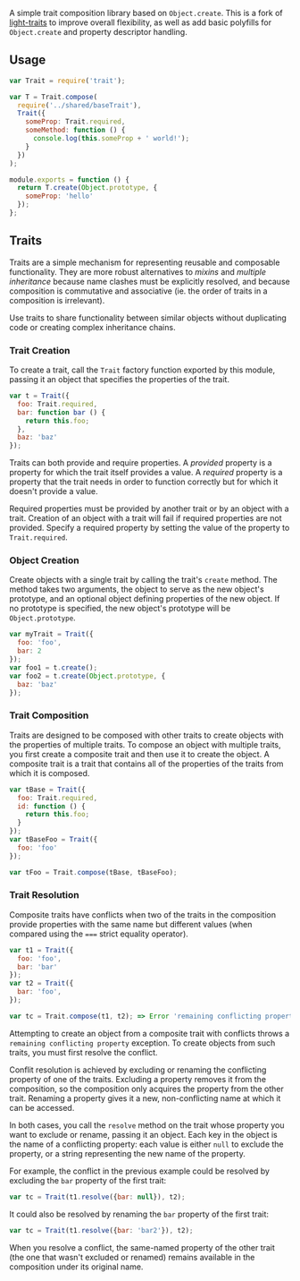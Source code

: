 A simple trait composition library based on `Object.create`. This is a fork of [light-traits](https://github.com/Gozala/light-traits) to improve overall flexibility, as well as add basic polyfills for `Object.create` and property descriptor handling.

## Usage

```js
var Trait = require('trait');

var T = Trait.compose(
  require('../shared/baseTrait'),
  Trait({
    someProp: Trait.required,
    someMethod: function () {
      console.log(this.someProp + ' world!');
    }
  })
);

module.exports = function () {
  return T.create(Object.prototype, {
    someProp: 'hello'
  });
};
```

## Traits

Traits are a simple mechanism for representing reusable and composable functionality. They are more robust alternatives to *mixins* and *multiple inheritance* because name clashes must be explicitly resolved, and because composition is commutative and associative (ie. the order of traits in a composition is irrelevant).

Use traits to share functionality between similar objects without duplicating code or creating complex inheritance chains.

### Trait Creation

To create a trait, call the `Trait` factory function exported by this module, passing it an object that specifies the properties of the trait.

```js
var t = Trait({
  foo: Trait.required,
  bar: function bar () {
    return this.foo;
  },
  baz: 'baz'
});
```

Traits can both provide and require properties. A *provided* property is a property for which the trait itself provides a value. A *required* property is a property that the trait needs in order to function correctly but for which it doesn't provide a value.

Required properties must be provided by another trait or by an object with a trait. Creation of an object with a trait will fail if required properties are not provided. Specify a required property by setting the value of the property to `Trait.required`.

### Object Creation

Create objects with a single trait by calling the trait's `create` method. The method takes two arguments, the object to serve as the new object's prototype, and an optional object defining properties of the new object. If no prototype is specified, the new object's prototype will be `Object.prototype`.

```js
var myTrait = Trait({
  foo: 'foo',
  bar: 2
});
var foo1 = t.create();
var foo2 = t.create(Object.prototype, {
  baz: 'baz'
});
```

### Trait Composition

Traits are designed to be composed with other traits to create objects with the properties of multiple traits. To compose an object with multiple traits, you first create a composite trait and then use it to create the object. A composite trait is a trait that contains all of the properties of the traits from which it is composed.

```js
var tBase = Trait({
  foo: Trait.required,
  id: function () {
    return this.foo;
  }
});
var tBaseFoo = Trait({
  foo: 'foo'
});

var tFoo = Trait.compose(tBase, tBaseFoo);
```

### Trait Resolution

Composite traits have conflicts when two of the traits in the composition provide properties with the same name but different values (when compared using the `===` strict equality operator).

```js
var t1 = Trait({
  foo: 'foo',
  bar: 'bar'
});
var t2 = Trait({
  bar: 'foo',
});

var tc = Trait.compose(t1, t2); => Error 'remaining conflicting property'
```

Attempting to create an object from a composite trait with conflicts throws a `remaining conflicting property` exception. To create objects from such traits, you must first resolve the conflict.

Conflit resolution is achieved by excluding or renaming the conflicting property of one of the traits. Excluding a property removes it from the composition, so the composition only acquires the property from the other trait. Renaming a property gives it a new, non-conflicting name at which it can be accessed.

In both cases, you call the `resolve` method on the trait whose property you want to exclude or rename, passing it an object. Each key in the object is the name of a conflicting property: each value is either `null` to exclude the property, or a string representing the new name of the property.

For example, the conflict in the previous example could be resolved by excluding the `bar` property of the first trait:

```js
var tc = Trait(t1.resolve({bar: null}), t2);
```

It could also be resolved by renaming the `bar` property of the first trait:

```js
var tc = Trait(t1.resolve({bar: 'bar2'}), t2);
```

When you resolve a conflict, the same-named property of the other trait (the one that wasn't excluded or renamed) remains available in the composition under its original name.